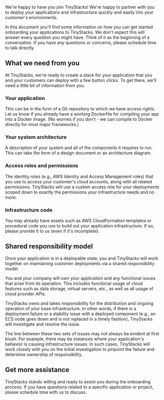 We're happy to have you join TinyStacks! We're happy to partner with you to deploy your applications and infrastructure quickly and easily into your customer's environments.

In this document you'll find some information on how you can get started onboarding your applications to TinyStacks. We don't expect this will answer every question you might have. Think of it as the beginning of a conversation. If you have any questions or concerns, please schedule time to talk directly. 

## What we need from you

At TinyStacks, we're ready to create a stack for your application that you and your customers can deploy with a few button clicks. To get there, we'll need a little bit of information from you.

### Your application

This can be in the form of a Git repository to which we have access rights. Let us know if you already have a working Dockerfile for compiling your app into a Docker image. (No worries if you don't - we can compile to Docker directly for most major frameworks.)

### Your system architecture 

A description of your system and all of the components it requires to run. This can take the form of a design document or an architecture diagram. 

### Access roles and permissions

The identity roles (e.g., AWS Identity and Access Management roles) that you use to access your customer's cloud accounts, along with all related permissions. TinyStacks will use a custom access role for your deployments scoped down to exactly the permissions your infrastructure needs and no more. 

### Infrastructure code

You may already have assets such as AWS CloudFormation templates or procedural code you use to build out your application infrastructure. If so, please provide it to us (even if it's incomplete). 

## Shared responsibility model

Once your application is in a deployable state, you and TinyStacks will work together on maintaining customer deployments via a shared responsibility model. 

You and your company will own your application and any functional issues that arise from its operation. This includes functional usage of cloud features such as data storage, virtual servers, etc., as well as all usage of cloud provider APIs. 

TinyStacks owns and takes responsibility for the distribution and ongoing operation of your base infrastructure. In other words, if there is a deployment failure or a stability issue with a deployed component (e.g., an ECS node goes down and is not replaced in a timely fashion), TinyStacks will investigate and resolve the issue. 

The line between these two sets of issues may not always be evident at first blush. For example, there may be instances where your application's behavior is causing infrastructure issues. In such cases, TinyStacks will work closely with you on the initial investigation to pinpoint the failure and determine ownership of responsibility. 

## Get more assistance

TinyStacks stands willing and ready to assist you during the onboarding process. If you have questions related to a specific application or project, please schedule time with us to discuss.